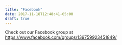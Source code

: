 ```yaml
---
title: "Facebook"
date: 2017-11-18T12:48:41-05:00
draft: true
---
```


Check out our Facebook group at https://www.facebook.com/groups/139759923451849/